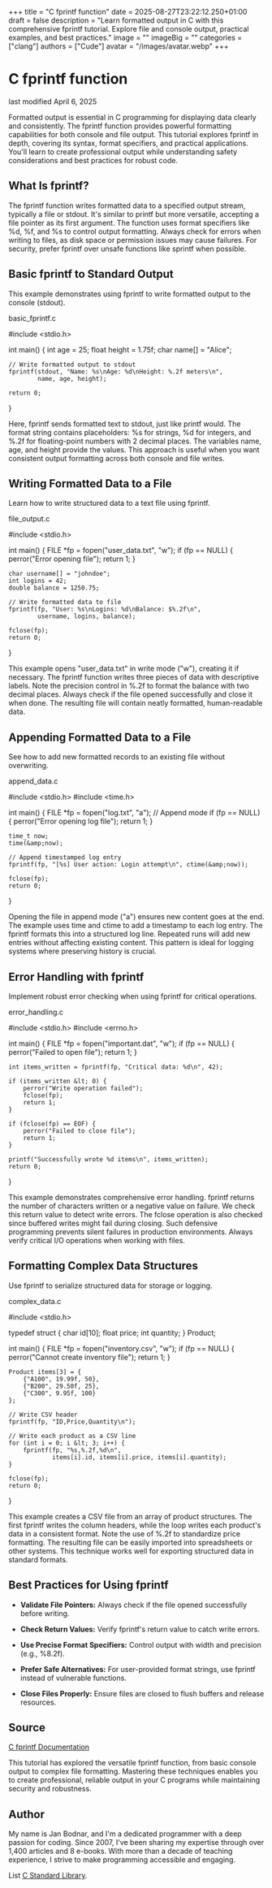 +++
title = "C fprintf function"
date = 2025-08-27T23:22:12.250+01:00
draft = false
description = "Learn formatted output in C with this comprehensive fprintf tutorial. Explore file and console output, practical examples, and best practices."
image = ""
imageBig = ""
categories = ["clang"]
authors = ["Cude"]
avatar = "/images/avatar.webp"
+++

# C fprintf function

last modified April 6, 2025

Formatted output is essential in C programming for displaying data clearly and
consistently. The fprintf function provides powerful formatting
capabilities for both console and file output. This tutorial explores
fprintf in depth, covering its syntax, format specifiers, and
practical applications. You'll learn to create professional output while
understanding safety considerations and best practices for robust code.

## What Is fprintf?

The fprintf function writes formatted data to a specified output
stream, typically a file or stdout. It's similar to
printf but more versatile, accepting a file pointer as its first
argument. The function uses format specifiers like %d,
%f, and %s to control output formatting. Always check
for errors when writing to files, as disk space or permission issues may cause
failures. For security, prefer fprintf over unsafe functions like
sprintf when possible.

## Basic fprintf to Standard Output

This example demonstrates using fprintf to write formatted output
to the console (stdout).

basic_fprintf.c
  

#include &lt;stdio.h&gt;

int main() {
    int age = 25;
    float height = 1.75f;
    char name[] = "Alice";

    // Write formatted output to stdout
    fprintf(stdout, "Name: %s\nAge: %d\nHeight: %.2f meters\n", 
            name, age, height);

    return 0;
}

Here, fprintf sends formatted text to stdout, just
like printf would. The format string contains placeholders:
%s for strings, %d for integers, and
%.2f for floating-point numbers with 2 decimal places. The
variables name, age, and height provide
the values. This approach is useful when you want consistent output formatting
across both console and file writes.

## Writing Formatted Data to a File

Learn how to write structured data to a text file using fprintf.

file_output.c
  

#include &lt;stdio.h&gt;

int main() {
    FILE *fp = fopen("user_data.txt", "w");
    if (fp == NULL) {
        perror("Error opening file");
        return 1;
    }

    char username[] = "johndoe";
    int logins = 42;
    double balance = 1250.75;

    // Write formatted data to file
    fprintf(fp, "User: %s\nLogins: %d\nBalance: $%.2f\n", 
            username, logins, balance);

    fclose(fp);
    return 0;
}

This example opens "user_data.txt" in write mode ("w"), creating it if
necessary. The fprintf function writes three pieces of data with
descriptive labels. Note the precision control in %.2f to format
the balance with two decimal places. Always check if the file opened
successfully and close it when done. The resulting file will contain neatly
formatted, human-readable data.

## Appending Formatted Data to a File

See how to add new formatted records to an existing file without overwriting.

append_data.c
  

#include &lt;stdio.h&gt;
#include &lt;time.h&gt;

int main() {
    FILE *fp = fopen("log.txt", "a");  // Append mode
    if (fp == NULL) {
        perror("Error opening log file");
        return 1;
    }

    time_t now;
    time(&amp;now);
    
    // Append timestamped log entry
    fprintf(fp, "[%s] User action: Login attempt\n", ctime(&amp;now));
    
    fclose(fp);
    return 0;
}

Opening the file in append mode ("a") ensures new content goes at the end. The
example uses time and ctime to add a timestamp to
each log entry. The fprintf formats this into a structured log
line. Repeated runs will add new entries without affecting existing content.
This pattern is ideal for logging systems where preserving history is crucial.

## Error Handling with fprintf

Implement robust error checking when using fprintf for critical
operations.

error_handling.c
  

#include &lt;stdio.h&gt;
#include &lt;errno.h&gt;

int main() {
    FILE *fp = fopen("important.dat", "w");
    if (fp == NULL) {
        perror("Failed to open file");
        return 1;
    }

    int items_written = fprintf(fp, "Critical data: %d\n", 42);
    
    if (items_written &lt; 0) {
        perror("Write operation failed");
        fclose(fp);
        return 1;
    }

    if (fclose(fp) == EOF) {
        perror("Failed to close file");
        return 1;
    }

    printf("Successfully wrote %d items\n", items_written);
    return 0;
}

This example demonstrates comprehensive error handling. fprintf
returns the number of characters written or a negative value on failure. We check
this return value to detect write errors. The fclose operation is
also checked since buffered writes might fail during closing. Such defensive
programming prevents silent failures in production environments. Always verify
critical I/O operations when working with files.

## Formatting Complex Data Structures

Use fprintf to serialize structured data for storage or logging.

complex_data.c
  

#include &lt;stdio.h&gt;

typedef struct {
    char id[10];
    float price;
    int quantity;
} Product;

int main() {
    FILE *fp = fopen("inventory.csv", "w");
    if (fp == NULL) {
        perror("Cannot create inventory file");
        return 1;
    }

    Product items[3] = {
        {"A100", 19.99f, 50},
        {"B200", 29.50f, 25},
        {"C300", 9.95f, 100}
    };

    // Write CSV header
    fprintf(fp, "ID,Price,Quantity\n");
    
    // Write each product as a CSV line
    for (int i = 0; i &lt; 3; i++) {
        fprintf(fp, "%s,%.2f,%d\n", 
                items[i].id, items[i].price, items[i].quantity);
    }

    fclose(fp);
    return 0;
}

This example creates a CSV file from an array of product structures. The first
fprintf writes the column headers, while the loop writes each
product's data in a consistent format. Note the use of %.2f to
standardize price formatting. The resulting file can be easily imported into
spreadsheets or other systems. This technique works well for exporting
structured data in standard formats.

## Best Practices for Using fprintf

- **Validate File Pointers:** Always check if the file opened successfully before writing.

- **Check Return Values:** Verify fprintf's return value to catch write errors.

- **Use Precise Format Specifiers:** Control output with width and precision (e.g., %8.2f).

- **Prefer Safe Alternatives:** For user-provided format strings, use fprintf instead of vulnerable functions.

- **Close Files Properly:** Ensure files are closed to flush buffers and release resources.

## Source

[C fprintf Documentation](https://en.cppreference.com/w/c/io/fprintf)

This tutorial has explored the versatile fprintf function, from
basic console output to complex file formatting. Mastering these techniques
enables you to create professional, reliable output in your C programs while
maintaining security and robustness.

## Author

My name is Jan Bodnar, and I'm a dedicated programmer with a deep passion for
coding. Since 2007, I've been sharing my expertise through over 1,400 articles
and 8 e-books. With more than a decade of teaching experience, I strive to make
programming accessible and engaging.

List [C Standard Library](/all/#clang-std).